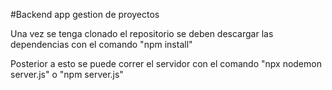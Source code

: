#Backend app gestion de proyectos

Una vez se tenga clonado el repositorio se deben descargar las dependencias con el comando "npm install"

Posterior a esto se puede correr el servidor con el comando "npx nodemon server.js" o "npm server.js"
